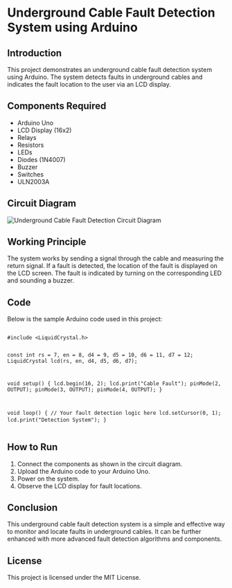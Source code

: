 <!DOCTYPE html>
<html lang="en">
<head>
    <meta charset="UTF-8">
    <meta name="viewport" content="width=device-width, initial-scale=1.0">
   
<body>
    <div class="container">
        <h1>Underground Cable Fault Detection System using Arduino</h1>
        <h2>Introduction</h2>
        <p>This project demonstrates an underground cable fault detection system using Arduino. The system detects faults in underground cables and indicates the fault location to the user via an LCD display.</p>
        <h2>Components Required</h2>
        <ul>
            <li>Arduino Uno</li>
            <li>LCD Display (16x2)</li>
            <li>Relays</li>
            <li>Resistors</li>
            <li>LEDs</li>
            <li>Diodes (1N4007)</li>
            <li>Buzzer</li>
            <li>Switches</li>
            <li>ULN2003A</li>
        </ul>
        <h2>Circuit Diagram</h2>
        <div class="image-container">
            <img src="how_to_make_a_underground_cable_fault_detection_using_arduino_eMyEnMAEBE.png" alt="Underground Cable Fault Detection Circuit Diagram">
        </div>
        <h2>Working Principle</h2>
        <p>The system works by sending a signal through the cable and measuring the return signal. If a fault is detected, the location of the fault is displayed on the LCD screen. The fault is indicated by turning on the corresponding LED and sounding a buzzer.</p>
        <h2>Code</h2>
        <p>Below is the sample Arduino code used in this project:</p>
        <pre>
<code>
#include &lt;LiquidCrystal.h&gt;

const int rs = 7, en = 8, d4 = 9, d5 = 10, d6 = 11, d7 = 12;
LiquidCrystal lcd(rs, en, d4, d5, d6, d7);

void setup() {
  lcd.begin(16, 2);
  lcd.print("Cable Fault");
  pinMode(2, OUTPUT);
  pinMode(3, OUTPUT);
  pinMode(4, OUTPUT);
}

void loop() {
  // Your fault detection logic here
  lcd.setCursor(0, 1);
  lcd.print("Detection System");
}
</code>
        </pre>

  <h2>How to Run</h2>
        <ol>
            <li>Connect the components as shown in the circuit diagram.</li>
            <li>Upload the Arduino code to your Arduino Uno.</li>
            <li>Power on the system.</li>
            <li>Observe the LCD display for fault locations.</li>
        </ol>
      <h2>Conclusion</h2>
        <p>This underground cable fault detection system is a simple and effective way to monitor and locate faults in underground cables. It can be further enhanced with more advanced fault detection algorithms and components.</p>
        <h2>License</h2>
        <p>This project is licensed under the MIT License.</p>
    </div>
</body>
</html>
